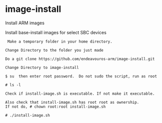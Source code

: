 # image-install
Install ARM images

Install base-install images for select SBC devices

     Make a temporary folder in your home directory.

    Change Directory to the folder you just made

    Do a git clone https://github.com/endeavouros-arm/image-install.git

    Change Directory to image-install

    $ su  then enter root password.  Do not sudo the script, run as root

    # ls -l

    Check if install-image.sh is executable. If not make it executable.

    Also check that install-image.sh has root root as ownership.
    If not do, # chown root:root install-image.sh

    # ./install-image.sh
